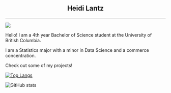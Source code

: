 ## <div align="center"> Heidi Lantz </div>
---

![](https://komarev.com/ghpvc/?username=hlan22&color=green)

Hello! I am a 4th year Bachelor of Science student at the University of British Columbia. 

I am a Statistics major with a minor in Data Science and a commerce concentration. 

Check out some of my projects!

[![Top Langs](https://github-readme-stats.vercel.app/api/top-langs/?username=c-lan22)](https://github.com/anuraghazra/github-readme-stats)

![GitHub stats](https://github-readme-stats.vercel.app/api?username=hlan22&show_icons=true&count_private=true)  


<!--
[![Top Langs](https://github-readme-stats.vercel.app/api/top-langs/?username=hlan22)](https://github.com/anuraghazra/github-readme-stats)
![GitHub stats](https://github-readme-stats.vercel.app/api?username=hlan22&show_icons=true&count_private=true)  

**hlan22/hlan22** is a ✨ _special_ ✨ repository because its `README.md` (this file) appears on your GitHub profile.

Here are some ideas to get you started:

- 🔭 I’m currently working on ...
- 🌱 I’m currently learning ...
- 👯 I’m looking to collaborate on ...
- 🤔 I’m looking for help with ...
- 💬 Ask me about ...
- 📫 How to reach me: ...
- 😄 Pronouns: ...
- ⚡ Fun fact: ...
-->
